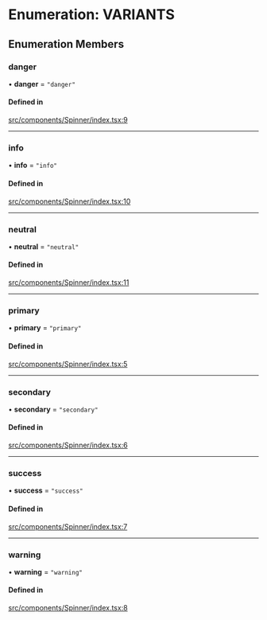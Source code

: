 # Enumeration: VARIANTS

## Enumeration Members

### danger

• **danger** = ``"danger"``

#### Defined in

[src/components/Spinner/index.tsx:9](https://github.com/emranffl/next-core-ui/blob/45212db/src/components/Spinner/index.tsx#L9)

___

### info

• **info** = ``"info"``

#### Defined in

[src/components/Spinner/index.tsx:10](https://github.com/emranffl/next-core-ui/blob/45212db/src/components/Spinner/index.tsx#L10)

___

### neutral

• **neutral** = ``"neutral"``

#### Defined in

[src/components/Spinner/index.tsx:11](https://github.com/emranffl/next-core-ui/blob/45212db/src/components/Spinner/index.tsx#L11)

___

### primary

• **primary** = ``"primary"``

#### Defined in

[src/components/Spinner/index.tsx:5](https://github.com/emranffl/next-core-ui/blob/45212db/src/components/Spinner/index.tsx#L5)

___

### secondary

• **secondary** = ``"secondary"``

#### Defined in

[src/components/Spinner/index.tsx:6](https://github.com/emranffl/next-core-ui/blob/45212db/src/components/Spinner/index.tsx#L6)

___

### success

• **success** = ``"success"``

#### Defined in

[src/components/Spinner/index.tsx:7](https://github.com/emranffl/next-core-ui/blob/45212db/src/components/Spinner/index.tsx#L7)

___

### warning

• **warning** = ``"warning"``

#### Defined in

[src/components/Spinner/index.tsx:8](https://github.com/emranffl/next-core-ui/blob/45212db/src/components/Spinner/index.tsx#L8)
